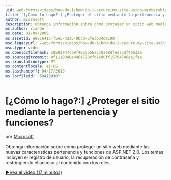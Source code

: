 ```yaml
---
uid: web-forms/videos/how-do-i/how-do-i-secure-my-site-using-membership-and-roles
title: '[¿Cómo lo hago?:] ¿Proteger el sitio mediante la pertenencia y funciones? | Microsoft Docs'
author: microsoft
description: Obtenga información sobre cómo proteger un sitio web mediante las nuevas características pertenencia y funciones de ASP.NET 2.0. Los temas incluyen el registro de usuario, la recuperación de contraseña y restricti...
ms.author: riande
ms.date: 01/09/2006
ms.assetid: e80c641c-f5e5-42a5-8bcd-5fecb34de198
msc.legacyurl: /web-forms/videos/how-do-i/how-do-i-secure-my-site-using-membership-and-roles
msc.type: video
ms.openlocfilehash: c8582e47ca9f4025b56acc0ae8dfed7cdf40532a
ms.sourcegitcommit: 0f1119340e4464720cfd16d0ff15764746ea1fea
ms.translationtype: MT
ms.contentlocale: es-ES
ms.lasthandoff: 04/17/2019
ms.locfileid: "59416030"
---
```

# <a name="how-do-i-secure-my-site-using-membership-and-roles"></a>[¿Cómo lo hago?:] ¿Proteger el sitio mediante la pertenencia y funciones?

por [Microsoft](https://github.com/microsoft)

Obtenga información sobre cómo proteger un sitio web mediante las nuevas características pertenencia y funciones de ASP.NET 2.0. Los temas incluyen el registro de usuario, la recuperación de contraseña y restringiendo el acceso al contenido con los roles.

[&#9654;Vea el vídeo (17 minutos)](https://channel9.msdn.com/Blogs/ASP-NET-Site-Videos/how-do-i-secure-my-site-using-membership-and-roles)
